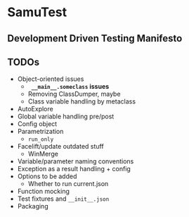 # SamuTest
## Development Driven Testing Manifesto

## TODOs
- Object-oriented issues
  - **` __main__.someclass` issues**
  - Removing ClassDumper, maybe
  - Class variable handling by metaclass
- AutoExplore
- Global variable handling pre/post
- Config object
- Parametrization
  - `run_only` 
- Facelift/update outdated stuff
  - WinMerge
- Variable/parameter naming conventions
- Exception as a result handling + config
- Options to be added
  - Whether to run current.json
- Function mocking
- Test fixtures and `__init__.json` 
- Packaging
